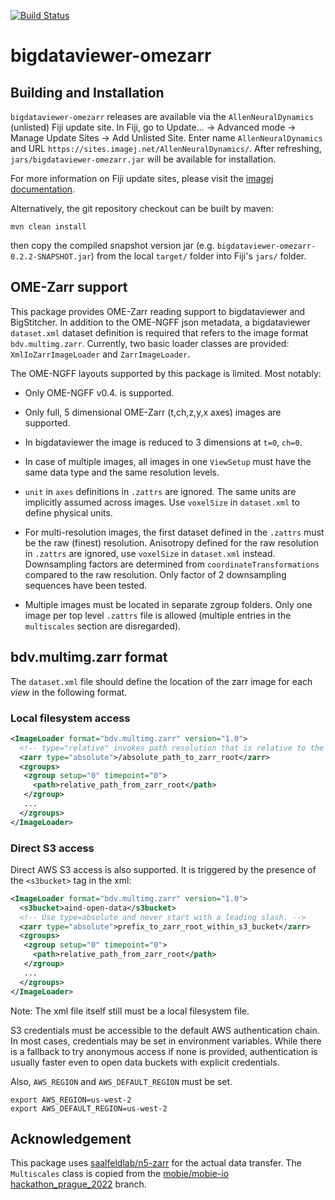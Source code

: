 [![Build Status](https://github.com/bigdataviewer/bigdataviewer-omezarr/actions/workflows/build.yml/badge.svg)](https://github.com/bigdataviewer/bigdataviewer-omezarr/actions/workflows/build.yml)

# bigdataviewer-omezarr

Building and Installation
-------------------------

`bigdataviewer-omezarr` releases are available via the `AllenNeuralDynamics` (unlisted) Fiji update site. 
In Fiji, go to Update... -> Advanced mode -> Manage Update Sites -> Add Unlisted Site. Enter name `AllenNeuralDynamics` and URL `https://sites.imagej.net/AllenNeuralDynamics/`. After refreshing, `jars/bigdataviewer-omezarr.jar` will be available for installation.

For more information on Fiji update sites, please visit the [imagej documentation](https://imagej.net/update-sites/setup).

Alternatively, the git repository checkout can be built by maven:
```shell
mvn clean install
```
then copy the compiled snapshot version jar (e.g. `bigdataviewer-omezarr-0.2.2-SNAPSHOT.jar`)
from the local `target/` folder into Fiji's `jars/` folder.

OME-Zarr support
----------------

This package provides OME-Zarr reading support to bigdataviewer and BigStitcher. In addition to the OME-NGFF json metadata, a
bigdataviewer `dataset.xml` dataset definition is required that refers to the image format `bdv.multimg.zarr`. Currently, 
two basic loader classes are provided: `XmlIoZarrImageLoader` and `ZarrImageLoader`.

The OME-NGFF layouts supported by this package is limited. Most notably:

* Only OME-NGFF v0.4. is supported.

* Only full, 5 dimensional OME-Zarr (t,ch,z,y,x axes) images are supported.

* In bigdataviewer the image is reduced to 3 dimensions at `t=0`, `ch=0`.

* In case of multiple images, all images in one  `ViewSetup` must have the same
  data type and the same resolution levels.

* `unit` in `axes` definitions in `.zattrs` are ignored. The same units are implicitly assumed across images. Use 
  `voxelSize` in `dataset.xml` to define physical units.

* For multi-resolution images, the first dataset defined in the `.zattrs` must be the raw (finest) resolution. Anisotropy
  defined for the raw resolution in `.zattrs` are ignored, use `voxelSize` in `dataset.xml` instead. Downsampling factors
  are determined from `coordinateTransformations` compared to the raw resolution. Only factor of 2 downsampling sequences 
  have been tested.

* Multiple images must be located in separate zgroup folders. Only one image per top level `.zattrs` file is allowed
  (multiple entries in the `multiscales` section are disregarded).

bdv.multimg.zarr format
-----------------------

The `dataset.xml` file should define the location of the zarr image for each _view_ in the following format.

### Local filesystem access


```xml
<ImageLoader format="bdv.multimg.zarr" version="1.0">
  <!-- type="relative" invokes path resolution that is relative to the xml file location itself. -->
  <zarr type="absolute">/absolute_path_to_zarr_root</zarr>
  <zgroups>
   <zgroup setup="0" timepoint="0">
     <path>relative_path_from_zarr_root</path>
   </zgroup>
   ...
  </zgroups>
</ImageLoader>
```

### Direct S3 access

Direct AWS S3 access is also supported. It is triggered by the presence of the `<s3bucket>` tag in the xml:

```xml
<ImageLoader format="bdv.multimg.zarr" version="1.0">
  <s3bucket>aind-open-data</s3bucket>
  <!-- Use type=absolute and never start with a leading slash. -->
  <zarr type="absolute">prefix_to_zarr_root_within_s3_bucket</zarr>
  <zgroups>
   <zgroup setup="0" timepoint="0">
     <path>relative_path_from_zarr_root</path>
   </zgroup>
   ...
  </zgroups>
</ImageLoader>
```

Note: The xml file itself still must be a local filesystem file.

S3 credentials must be accessible to the default AWS authentication chain. In
most cases, credentials may be set in environment variables. While there is a fallback to try anonymous access if none
is provided, authentication is usually faster even to open data buckets with explicit credentials.

Also, `AWS_REGION` and `AWS_DEFAULT_REGION` must be set.

```
export AWS_REGION=us-west-2
export AWS_DEFAULT_REGION=us-west-2
```

Acknowledgement
---------------

This package uses [saalfeldlab/n5-zarr](https://github.com/saalfeldlab/n5-zarr) for the actual data transfer.
The `Multiscales` class is copied from the [mobie/mobie-io hackathon_prague_2022](https://github.com/mobie/mobie-io/tree/hackathon_prague_2022) branch.
